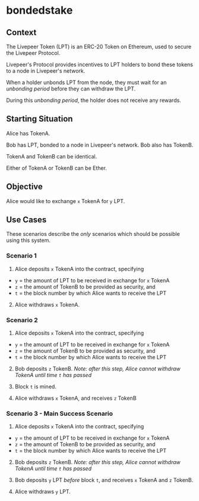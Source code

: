 # bondedstake

## Context

The Livepeer Token (LPT) is an ERC-20 Token on Ethereum, used to secure the Livepeer Protocol.

Livepeer's Protocol provides incentives to LPT holders to bond these tokens to a node in Livepeer's network.

When a holder unbonds LPT from the node, they must wait for an _unbonding period_ before they can withdraw the LPT.

During this _unbonding period_, the holder does not receive any rewards.

## Starting Situation

Alice has TokenA.

Bob has LPT, bonded to a node in Livepeer's network. Bob also has TokenB.

TokenA and TokenB can be identical.

Either of TokenA or TokenB can be Ether.

## Objective

Alice would like to exchange `x` TokenA for `y` LPT.

## Use Cases

These scenarios describe the _only_ scenarios which should be possible using this system.

### Scenario 1

1. Alice deposits `x` TokenA into the contract, specifying

* `y` = the amount of LPT to be received in exchange for `x` TokenA
* `z` = the amount of TokenB to be provided as security, and
* `t` = the block number by which Alice wants to receive the LPT

2. Alice withdraws `x` TokenA.

### Scenario 2

1. Alice deposits `x` TokenA into the contract, specifying

* `y` = the amount of LPT to be received in exchange for `x` TokenA
* `z` = the amount of TokenB to be provided as security, and
* `t` = the block number by which Alice wants to receive the LPT

2. Bob deposits `z` TokenB.
_Note: after this step, Alice cannot withdraw TokenA until time `t` has passed_

3. Block `t` is mined.

4. Alice withdraws `x` TokenA, and receives `z` TokenB

### Scenario 3 - Main Success Scenario

1. Alice deposits `x` TokenA into the contract, specifying

* `y` = the amount of LPT to be received in exchange for `x` TokenA
* `z` = the amount of TokenB to be provided as security, and
* `t` = the block number by which Alice wants to receive the LPT

2. Bob deposits `z` TokenB.
_Note: after this step, Alice cannot withdraw TokenA until time `t` has passed_

3. Bob deposits `y` LPT _before_ block `t`, and receives `x` TokenA and `z` TokenB.

4. Alice withdraws `y` LPT.
